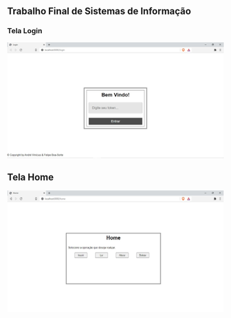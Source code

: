 ## Trabalho Final de Sistemas de Informação

### Tela Login
![Login](telas/login.jpeg)

## Tela Home
![Home](telas/home.jpeg)